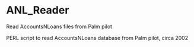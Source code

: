 # ANL_Reader
Read AccountsNLoans files from Palm pilot

PERL script to read AccountsNLoans database from Palm pilot, circa 2002
